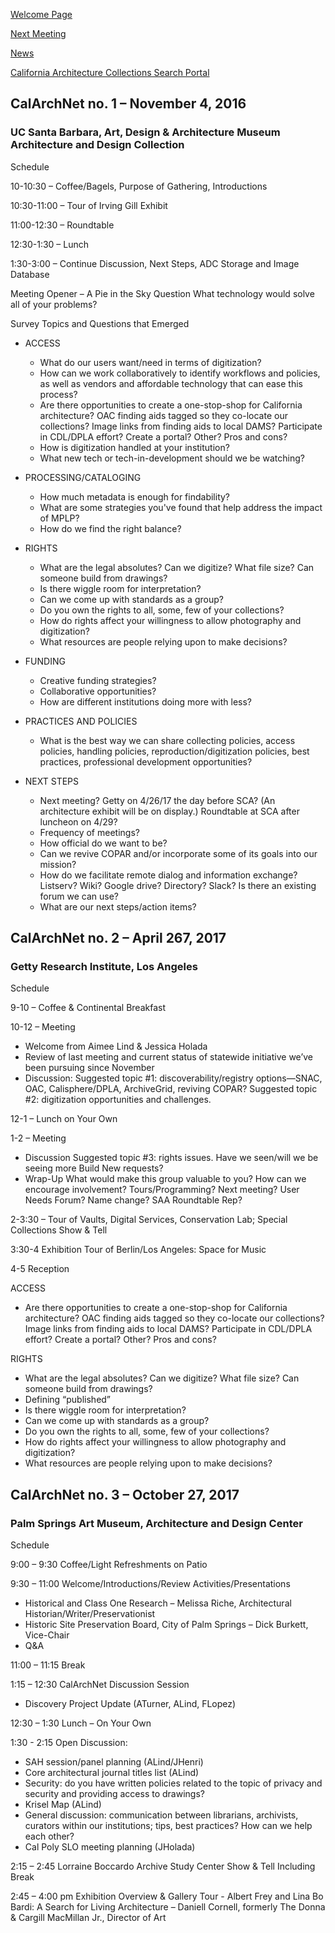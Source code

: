 [Welcome Page](https://aclind.github.io/CalArchNet)

[Next Meeting](https://aclind.github.io/CalArchNet/nextmeeting)

[News](https://aclind.github.io/CalArchNet/news)

[California Architecture Collections Search Portal](https://aclind.github.io/CalArchNet/portal)


## CalArchNet no. 1 – November 4, 2016

### UC Santa Barbara, Art, Design & Architecture Museum Architecture and Design Collection

Schedule  

10-10:30 – Coffee/Bagels, Purpose of Gathering, Introductions

10:30-11:00 – Tour of Irving Gill Exhibit

11:00-12:30 – Roundtable

12:30-1:30 – Lunch

1:30-3:00 – Continue Discussion, Next Steps, ADC Storage and Image Database

Meeting Opener – A Pie in the Sky Question 
What technology would solve all of your problems? 

Survey Topics and Questions that Emerged  

* ACCESS
  * What do our users want/need in terms of digitization? 
  * How can we work collaboratively to identify workflows and policies, as well as vendors and affordable technology that can ease this process? 
  * Are there opportunities to create a one-stop-shop for California architecture? OAC finding aids tagged so they co-locate our collections? Image links from finding aids to local DAMS? Participate in CDL/DPLA effort? Create a portal? Other? Pros and cons?
  * How is digitization handled at your institution?
  * What new tech or tech-in-development should we be watching? 
 
* PROCESSING/CATALOGING 
  * How much metadata is enough for findability?
  * What are some strategies you've found that help address the impact of MPLP? 
  * How do we find the right balance?


* RIGHTS
  * What are the legal absolutes? Can we digitize? What file size? Can someone build from drawings? 
  * Is there wiggle room for interpretation? 
  * Can we come up with standards as a group? 
  * Do you own the rights to all, some, few of your collections?
  * How do rights affect your willingness to allow photography and digitization? 
  * What resources are people relying upon to make decisions?

* FUNDING
  * Creative funding strategies?
  * Collaborative opportunities? 
  * How are different institutions doing more with less?

* PRACTICES AND POLICIES
  * What is the best way we can share collecting policies, access policies, handling policies, reproduction/digitization policies, best practices, professional development opportunities? 


* NEXT STEPS
  * Next meeting? Getty on 4/26/17 the day before SCA? (An architecture exhibit will be on display.) Roundtable at SCA after luncheon on 4/29? 
  * Frequency of meetings?
  * How official do we want to be?
  * Can we revive COPAR and/or incorporate some of its goals into our mission?
  * How do we facilitate remote dialog and information exchange? Listserv? Wiki? Google drive? Directory? Slack? Is there an existing forum we can use?   
  * What are our next steps/action items?



## CalArchNet no. 2 – April 267, 2017

### Getty Research Institute, Los Angeles

Schedule  

9-10 – Coffee & Continental Breakfast 

10-12 – Meeting
  * Welcome from Aimee Lind & Jessica Holada
  * Review of last meeting and current status of statewide initiative we’ve been pursuing since November
  * Discussion:
     Suggested topic #1: discoverability/registry options—SNAC, OAC, Calisphere/DPLA, ArchiveGrid, reviving COPAR?
     Suggested topic #2: digitization opportunities and challenges.

12-1 – Lunch on Your Own

1-2 – Meeting
  * Discussion
     Suggested topic #3: rights issues. Have we seen/will we be seeing more Build New requests?
  * Wrap-Up
     What would make this group valuable to you? How can we encourage involvement? Tours/Programming? Next meeting? User Needs Forum? Name change? SAA Roundtable Rep?

2-3:30 – Tour of Vaults, Digital Services, Conservation Lab; Special Collections Show & Tell

3:30-4 Exhibition Tour of Berlin/Los Angeles: Space for Music

4-5 Reception

ACCESS
  * Are there opportunities to create a one-stop-shop for California architecture? OAC finding aids tagged so they co-locate our collections? Image links from finding aids to local DAMS? Participate in CDL/DPLA effort? Create a portal? Other? Pros and cons?
 
RIGHTS
  * What are the legal absolutes? Can we digitize? What file size? Can someone build from drawings? 
  * Defining “published”
  * Is there wiggle room for interpretation? 
  * Can we come up with standards as a group? 
  * Do you own the rights to all, some, few of your collections?
  * How do rights affect your willingness to allow photography and digitization? 
  * What resources are people relying upon to make decisions?



## CalArchNet no. 3 – October 27, 2017

### Palm Springs Art Museum, Architecture and Design Center

Schedule

9:00 – 9:30 Coffee/Light Refreshments on Patio

9:30 – 11:00 Welcome/Introductions/Review Activities/Presentations

  * Historical and Class One Research – Melissa Riche, Architectural Historian/Writer/Preservationist
  * Historic Site Preservation Board, City of Palm Springs – Dick Burkett, Vice-Chair
  * Q&A

11:00 – 11:15 Break

1:15 – 12:30 CalArchNet Discussion Session
  * Discovery Project Update (ATurner, ALind, FLopez)
  
12:30 – 1:30 Lunch – On Your Own

1:30 - 2:15 Open Discussion:
  * SAH session/panel planning (ALind/JHenri)
  * Core architectural journal titles list (ALind)
  * Security: do you have written policies related to the topic of privacy and security and providing access to drawings?
  * Krisel Map (ALind)
  * General discussion: communication between librarians, archivists, curators within our institutions; tips, best practices? How can we help each other?
  * Cal Poly SLO meeting planning (JHolada)
 
2:15 – 2:45 Lorraine Boccardo Archive Study Center Show & Tell Including Break

2:45 – 4:00 pm Exhibition Overview & Gallery Tour - Albert Frey and Lina Bo Bardi: A Search for Living Architecture – Daniell Cornell, formerly The Donna & Cargill MacMillan Jr., Director of Art

